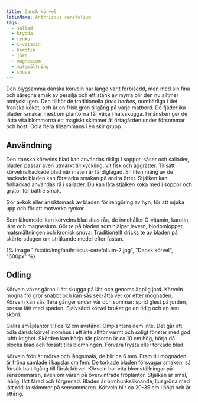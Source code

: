 ```yaml
---
title: Dansk körvel
latinName: Anthriscus cerefolium
tags:
  - sallad
  - krydda
  - rynkor
  - C-vitamin
  - karotin
  - järn
  - magnesium
  - matsmältning
  - snuva
---
```


Den blygsamma danska körveln har länge varit förbisedd, men med sin fina och säregna smak av persilja och ett stänk av myrra blir den nu alltmer omtyckt igen. Den tillhör de traditionella _fines herbes_, oumbärliga i det franska köket, och är en frisk grön tillgång på varje matbord. De fjäderlika bladen smakar mest om plantorna får växa i halvskugga. I månsken ger de lätta vita blommorna ett magiskt skimmer åt örtagården under försommar och höst. Odla flera tillsammans i en skir grupp.

## Användning

Den danska körvelns blad kan användas rikligt i soppor, såser och sallader, bladen passar även utmärkt till kyckling, vit fisk och äggrätter. Tillsätt körvelns hackade blad när maten är färdiglagad. En liten mäng av de hackade bladen kan förstärka smakan på andra örter. Stjälken kan finhackad användas rå i sallader. Du kan låta stjälken koka med i soppor och grytor för bättre smak.

Gör avkok eller ansiktsmask av bladen för rengöring av hyn, för att mjuka upp och för att motverka rynkor.

Som läkemedel kan körvelns blad ätas råa, de innehåller C-vitamin, karotin, järn och magnesium. Gör te på bladen som hjälper levern, blodomloppet, matsmältningen och kronisk snuva. Traditionellt dricks te av bladen på skärtorsdagen om sträkande medel efter fastan.

{% image "./static/img/anthriscus-cerefolium-2.jpg", "Dansk körvel", "600px" %}

## Odling

Körveln växer gärna i lätt skugga på lätt och genomsläpplig jord. Körveln mogna frö gror snabbt och kan sås sex-åtta veckor efter mognaden. Körveln kan sås flera gånger under vår och sommar: sprid glest på jorden, pressa lätt med spaden. Självsådd körvel brukar ge en tidig och en sen skörd.

Gallra småplantor till ca 12 cm avstånd. Omplantera dem inte. Det går att odla dansk körvel inomhus i ett inte alltför varmt och soligt fönster med god luftfuktighet. Skörden kan börja när plantan är ca 10 cm hög, börja då plocka blad och forsätt tills blomningen. Förvara frysta eller torkade blad.

Körveln frön är mörka och långsmala, de blir ca 6 mm. Fram till mognaden är fröna samlade i kapslar om fem. De torkade bladen försvagar smaken, så försök ha tillgång till färsk körvel. Körveln har vita blomställningar på sensommaren, även om våren på övervintrade fröplantor. Stjälken är smal, ihålig, lått fårad och förgrenad. Bladen är ormbunksliknande, ljusgröna med lätt rödlila skimmer på sensommaren. Körveln blir ca 20-35 cm i höjd och är ettårig.
